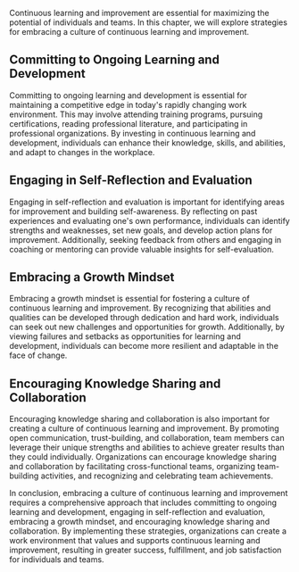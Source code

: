 
Continuous learning and improvement are essential for maximizing the potential of individuals and teams. In this chapter, we will explore strategies for embracing a culture of continuous learning and improvement.

Committing to Ongoing Learning and Development
----------------------------------------------

Committing to ongoing learning and development is essential for maintaining a competitive edge in today's rapidly changing work environment. This may involve attending training programs, pursuing certifications, reading professional literature, and participating in professional organizations. By investing in continuous learning and development, individuals can enhance their knowledge, skills, and abilities, and adapt to changes in the workplace.

Engaging in Self-Reflection and Evaluation
------------------------------------------

Engaging in self-reflection and evaluation is important for identifying areas for improvement and building self-awareness. By reflecting on past experiences and evaluating one's own performance, individuals can identify strengths and weaknesses, set new goals, and develop action plans for improvement. Additionally, seeking feedback from others and engaging in coaching or mentoring can provide valuable insights for self-evaluation.

Embracing a Growth Mindset
--------------------------

Embracing a growth mindset is essential for fostering a culture of continuous learning and improvement. By recognizing that abilities and qualities can be developed through dedication and hard work, individuals can seek out new challenges and opportunities for growth. Additionally, by viewing failures and setbacks as opportunities for learning and development, individuals can become more resilient and adaptable in the face of change.

Encouraging Knowledge Sharing and Collaboration
-----------------------------------------------

Encouraging knowledge sharing and collaboration is also important for creating a culture of continuous learning and improvement. By promoting open communication, trust-building, and collaboration, team members can leverage their unique strengths and abilities to achieve greater results than they could individually. Organizations can encourage knowledge sharing and collaboration by facilitating cross-functional teams, organizing team-building activities, and recognizing and celebrating team achievements.

In conclusion, embracing a culture of continuous learning and improvement requires a comprehensive approach that includes committing to ongoing learning and development, engaging in self-reflection and evaluation, embracing a growth mindset, and encouraging knowledge sharing and collaboration. By implementing these strategies, organizations can create a work environment that values and supports continuous learning and improvement, resulting in greater success, fulfillment, and job satisfaction for individuals and teams.
